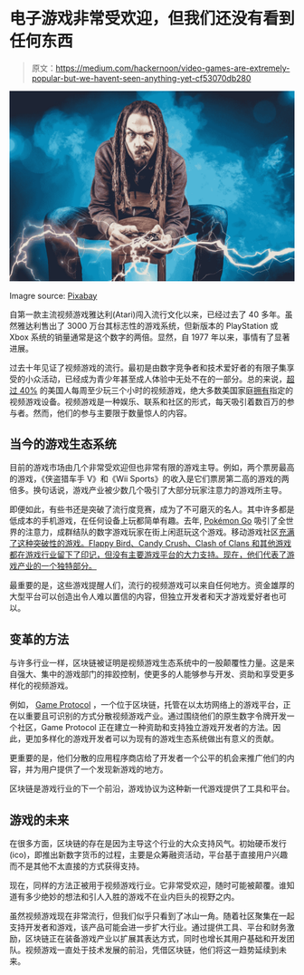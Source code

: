 # 电子游戏非常受欢迎，但我们还没有看到任何东西

> 原文：<https://medium.com/hackernoon/video-games-are-extremely-popular-but-we-havent-seen-anything-yet-cf53070db280>

![](img/d7b11a5359cf94fbd32a102f071e1d4a.png)

Imagre source: [Pixabay](https://pixabay.com/en/)

自第一款主流视频游戏雅达利(Atari)闯入流行文化以来，已经过去了 40 多年。虽然雅达利售出了 3000 万台其标志性的游戏系统，但新版本的 PlayStation 或 Xbox 系统的销量通常是这个数字的两倍。显然，自 1977 年以来，事情有了显著进展。

过去十年见证了视频游戏的流行。最初是由数字竞争者和技术爱好者的有限子集享受的小众活动，已经成为青少年甚至成人体验中无处不在的一部分。总的来说，[超过 40%](https://www.polygon.com/2015/4/14/8415611/gaming-stats-2015) 的美国人每周至少玩三个小时的视频游戏，绝大多数美国家庭[拥有](https://venturebeat.com/2015/04/14/155-million-americans-play-video-games-and-4-out-of-5-households-own-a-gaming-device/)指定的视频游戏设备。视频游戏是一种娱乐、联系和社区的形式，每天吸引着数百万的参与者。然而，他们的参与主要限于数量惊人的内容。

## 当今的游戏生态系统

目前的游戏市场由几个非常受欢迎但也非常有限的游戏主导。例如，两个票房最高的游戏，《侠盗猎车手 V》和《Wii Sports》的收入是它们票房第二高的游戏的两倍多。换句话说，游戏产业被少数几个吸引了大部分玩家注意力的游戏所主导。

即便如此，有些书还是突破了流行度竞赛，成为了不可磨灭的名人。其中许多都是低成本的手机游戏，在任何设备上玩都简单有趣。去年, [Pokémon Go](http://time.com/4400791/pokemon-go-iphone-android-nintendo/) 吸引了全世界的注意力，成群结队的数字游戏玩家在街上闲逛玩这个游戏。移动游戏社区[充满了这种突破性的游戏。Flappy Bird、Candy Crush、Clash of Clans 和其他游戏都在游戏行业留下了印记，但没有主要游戏平台的大力支持。现在，他们代表了游戏产业的一个独特部分。](https://www.statista.com/topics/1906/mobile-gaming/)

最重要的是，这些游戏提醒人们，流行的视频游戏可以来自任何地方。资金雄厚的大型平台可以创造出令人难以置信的内容，但独立开发者和天才游戏爱好者也可以。

## 变革的方法

与许多行业一样，区块链被证明是视频游戏生态系统中的一股颠覆性力量。这是来自强大、集中的游戏部门的摔跤控制，使更多的人能够参与开发、资助和享受更多样化的视频游戏。

例如， [Game Protocol](http://www.gameprotocol.io/) ，一个位于区块链，托管在以太坊网络上的游戏平台，正在以重要且可识别的方式分散视频游戏产业。通过围绕他们的原生数字令牌开发一个社区，Game Protocol 正在建立一种资助和支持独立游戏开发者的方法。因此，更加多样化的游戏开发者可以为现有的游戏生态系统做出有意义的贡献。

更重要的是，他们分散的应用程序商店给了开发者一个公平的机会来推广他们的内容，并为用户提供了一个发现新游戏的地方。

区块链是游戏行业的下一个前沿，游戏协议为这种新一代游戏提供了工具和平台。

## 游戏的未来

在很多方面，区块链的存在是因为主导这个行业的大众支持风气。初始硬币发行(ico)，即推出新数字货币的过程，主要是众筹融资活动，平台基于直接用户兴趣而不是其他不太直接的方式获得支持。

现在，同样的方法正被用于视频游戏行业。它非常受欢迎，随时可能被颠覆。谁知道有多少绝妙的想法和引人入胜的游戏不在业内巨头的视野之内。

虽然视频游戏现在非常流行，但我们似乎只看到了冰山一角。随着社区聚集在一起支持开发者和游戏，该产品可能会进一步扩大行业。通过提供工具、平台和财务激励，区块链正在装备游戏产业以扩展其表达方式，同时也增长其用户基础和开发团队。视频游戏一直处于技术发展的前沿，凭借区块链，他们将这一趋势延续到未来。